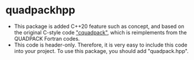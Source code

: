 # quadpackhpp
- This package is added C++20 feature such as concept, and based on the original C-style code ["cquadpack"](https://github.com/ESSS/cquadpack), which is reimplements from the QUADPACK Fortran codes. 
- This code is header-only. Therefore, it is very easy to include this code into your project. To use this package, you should add "quadpack.hpp".
